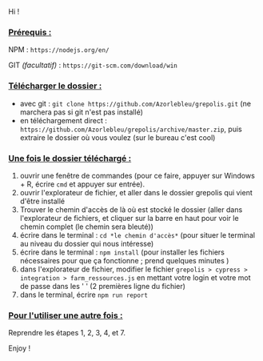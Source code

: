 Hi !

### <u>Prérequis :</u> 

NPM : `https://nodejs.org/en/`

GIT *(facultatif)* : `https://git-scm.com/download/win`

### <u>Télécharger le dossier :</u> 

- avec git : `git clone https://github.com/Azorlebleu/grepolis.git` (ne marchera pas si git n'est pas installé)
- en téléchargement direct : `https://github.com/Azorlebleu/grepolis/archive/master.zip`, puis extraire le dossier où vous voulez (sur le bureau c'est cool)

### <u>Une fois le dossier téléchargé :</u> 

1. ouvrir une fenêtre de commandes (pour ce faire, appuyer sur Windows + R, écrire `cmd` et appuyer sur entrée). 
2. ouvrir l'explorateur de fichier, et aller dans le dossier grepolis qui vient d'être installé
3. Trouver le chemin d'accès de là où est stocké le dossier  (aller dans l'explorateur de fichiers, et cliquer sur la barre en haut pour voir le chemin complet (le chemin sera bleuté))
4. écrire dans le terminal : `cd *le chemin d'accès*` (pour situer le terminal au niveau du dossier qui nous intéresse)
5. écrire dans le terminal : `npm install` (pour installer les fichiers nécessaires pour que ça fonctionne ; prend quelques minutes )
6. dans l'explorateur de fichier, modifier le fichier `grepolis > cypress > integration > farm_ressources.js` en mettant votre login et votre mot de passe dans les ' '  (2 premières ligne du fichier)
7. dans le terminal, écrire `npm run report` 

### <u>Pour l'utiliser une autre fois :</u> 

Reprendre les étapes 1, 2, 3, 4, et 7. 



Enjoy ! 